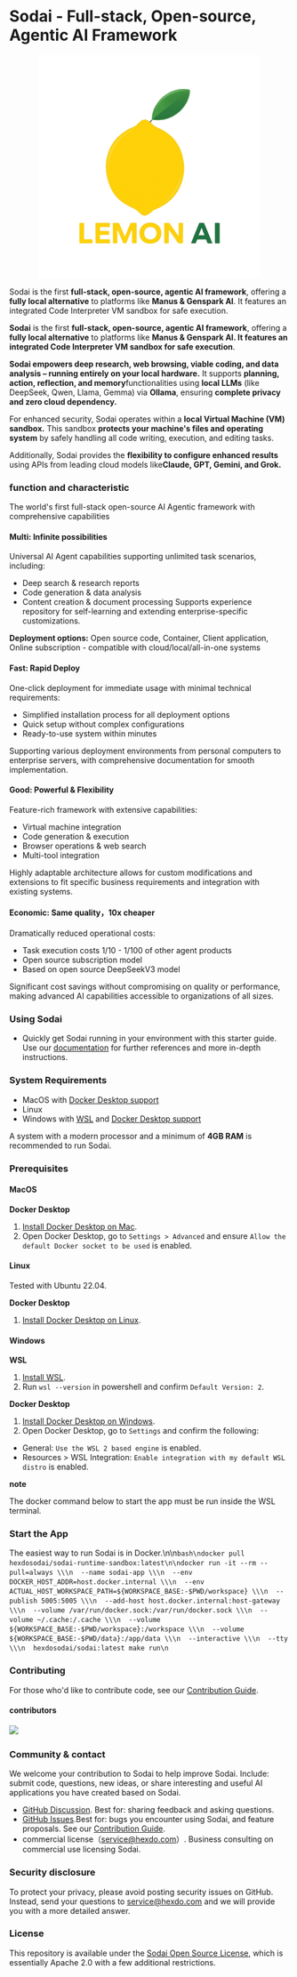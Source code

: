 
# Sodai - Full-stack, Open-source, Agentic AI Framework

<div align=center>
  <img src="./public/img/sodai_logo.png" width="400">
</div>

Sodai is the first **full-stack, open-source, agentic AI framework**, offering a **fully local alternative** to platforms like **Manus & Genspark AI**. It features an integrated Code Interpreter VM sandbox for safe execution.


**Sodai​** is the first **​full-stack, open-source, agentic AI framework**, offering a **​fully local alternative​** to platforms like **Manus & Genspark AI. It features an integrated Code Interpreter VM sandbox for safe execution**.​​

**​Sodai empowers deep research, web browsing, viable coding, and data analysis – running entirely on your local hardware.​​** It supports ​**planning, action, reflection, and memory​** functionalities using **​local LLMs**​ (like DeepSeek, Qwen, Llama, Gemma) via **Ollama**, ensuring **​complete privacy and zero cloud dependency.**

For enhanced security, Sodai operates within a ​**local Virtual Machine (VM) sandbox.** This sandbox **​protects your machine's files and operating system​** by safely handling all code writing, execution, and editing tasks.

Additionally, Sodai provides the **​flexibility to configure enhanced results**​ using APIs from leading cloud models like **​Claude, GPT, Gemini, and Grok.**

### function and characteristic
The world's first full-stack open-source AI Agentic framework with comprehensive capabilities
#### Multi: Infinite possibilities
Universal AI Agent capabilities supporting unlimited task scenarios, including:
- Deep search & research reports
- Code generation & data analysis
- Content creation & document processing
Supports experience repository for self-learning and extending enterprise-specific customizations.

**Deployment options:** Open source code, Container, Client application, Online subscription - compatible with cloud/local/all-in-one systems

#### Fast: Rapid Deploy
One-click deployment for immediate usage with minimal technical requirements:
- Simplified installation process for all deployment options
- Quick setup without complex configurations
- Ready-to-use system within minutes

Supporting various deployment environments from personal computers to enterprise servers, with comprehensive documentation for smooth implementation.

#### Good: Powerful & Flexibility
Feature-rich framework with extensive capabilities:
- Virtual machine integration
- Code generation & execution
- Browser operations & web search
- Multi-tool integration

Highly adaptable architecture allows for custom modifications and extensions to fit specific business requirements and integration with existing systems.

#### Economic: Same quality，10x cheaper
Dramatically reduced operational costs:
- Task execution costs 1/10 - 1/100 of other agent products
- Open source subscription model
- Based on open source DeepSeekV3 model

Significant cost savings without compromising on quality or performance, making advanced AI capabilities accessible to organizations of all sizes.

### Using Sodai

* Quickly get Sodai running in your environment with this starter guide. Use our [documentation](https://document.sodai.cc/) for further references and more in-depth instructions.

### System Requirements[​](https://docs.all-hands.dev/modules/usage/installation#system-requirements) <a href="#system-requirements" id="system-requirements"></a>

* MacOS with [Docker Desktop support](https://docs.docker.com/desktop/setup/install/mac-install/#system-requirements)
* Linux
* Windows with [WSL](https://learn.microsoft.com/en-us/windows/wsl/install) and [Docker Desktop support](https://docs.docker.com/desktop/setup/install/windows-install/#system-requirements)

A system with a modern processor and a minimum of **4GB RAM** is recommended to run Sodai.

### Prerequisites <a href="#prerequisites" id="prerequisites"></a>

#### MacOS

**Docker Desktop**

1. [Install Docker Desktop on Mac](https://docs.docker.com/desktop/setup/install/mac-install).
2. Open Docker Desktop, go to `Settings > Advanced` and ensure `Allow the default Docker socket to be used` is enabled.

#### Linux

Tested with Ubuntu 22.04.

**Docker Desktop**

1. [Install Docker Desktop on Linux](https://docs.docker.com/desktop/setup/install/linux/).

#### Windows

**WSL**

1. [Install WSL](https://learn.microsoft.com/en-us/windows/wsl/install).
2. Run `wsl --version` in powershell and confirm `Default Version: 2`.

**Docker Desktop**

1. [Install Docker Desktop on Windows](https://docs.docker.com/desktop/setup/install/windows-install).
2. Open Docker Desktop, go to `Settings` and confirm the following:

* General: `Use the WSL 2 based engine` is enabled.
* Resources > WSL Integration: `Enable integration with my default WSL distro` is enabled.

**note**

The docker command below to start the app must be run inside the WSL terminal.

### Start the App <a href="#start-the-app" id="start-the-app"></a>

The easiest way to run Sodai is in Docker.\n\n```bash\ndocker pull hexdosodai/sodai-runtime-sandbox:latest\n\ndocker run -it --rm --pull=always \\\n  --name sodai-app \\\n  --env DOCKER_HOST_ADDR=host.docker.internal \\\n  --env ACTUAL_HOST_WORKSPACE_PATH=${WORKSPACE_BASE:-$PWD/workspace} \\\n  --publish 5005:5005 \\\n  --add-host host.docker.internal:host-gateway \\\n  --volume /var/run/docker.sock:/var/run/docker.sock \\\n  --volume ~/.cache:/.cache \\\n  --volume ${WORKSPACE_BASE:-$PWD/workspace}:/workspace \\\n  --volume ${WORKSPACE_BASE:-$PWD/data}:/app/data \\\n  --interactive \\\n  --tty \\\n  hexdosodai/sodai:latest make run\n```

### Contributing

For those who'd like to contribute code, see our [Contribution Guide](https://github.com/hexdocom/sodai/blob/main/CONTRIBUTING.md).

#### contributors

<a href="https://github.com/hexdocom/sodai/graphs/contributors">
  <img src="https://contrib.rocks/image?repo=hexdocom/sodai" />
</a>

### Community & contact

We welcome your contribution to Sodai to help improve Sodai. Include: submit code, questions, new ideas, or share interesting and useful AI applications you have created based on Sodai.

* [GitHub Discussion](https://github.com/hexdocom/sodai/discussions). Best for: sharing feedback and asking questions.
* [GitHub Issues](https://github.com/hexdocom/sodai/issues).Best for: bugs you encounter using Sodai, and feature proposals. See our [Contribution Guide](https://github.com/hexdocom/sodai/blob/main/CONTRIBUTING.md).
* commercial license（[service@hexdo.com](mailto:service@hexdo.com)）. Business consulting on commercial use licensing Sodai.



### Security disclosure

To protect your privacy, please avoid posting security issues on GitHub. Instead, send your questions to [service@hexdo.com](mailto:service@hexdo.com) and we will provide you with a more detailed answer.

### License

This repository is available under the [Sodai Open Source License](https://github.com/hexdocom/sodai/blob/main/LICENSE), which is essentially Apache 2.0 with a few additional restrictions.
